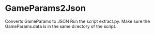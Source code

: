 # GameParams2Json
 Converts GameParams to JSON
 Run the script extract.py. Make sure the GameParams.data is in the same directory of the script.